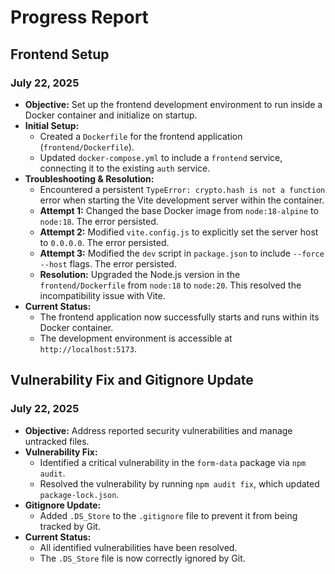 # Progress Report

## Frontend Setup

### July 22, 2025

- **Objective:** Set up the frontend development environment to run inside a Docker container and initialize on startup.
- **Initial Setup:**
    - Created a `Dockerfile` for the frontend application (`frontend/Dockerfile`).
    - Updated `docker-compose.yml` to include a `frontend` service, connecting it to the existing `auth` service.
- **Troubleshooting & Resolution:**
    - Encountered a persistent `TypeError: crypto.hash is not a function` error when starting the Vite development server within the container.
    - **Attempt 1:** Changed the base Docker image from `node:18-alpine` to `node:18`. The error persisted.
    - **Attempt 2:** Modified `vite.config.js` to explicitly set the server host to `0.0.0.0`. The error persisted.
    - **Attempt 3:** Modified the `dev` script in `package.json` to include `--force --host` flags. The error persisted.
    - **Resolution:** Upgraded the Node.js version in the `frontend/Dockerfile` from `node:18` to `node:20`. This resolved the incompatibility issue with Vite.
- **Current Status:**
    - The frontend application now successfully starts and runs within its Docker container.
    - The development environment is accessible at `http://localhost:5173`.

## Vulnerability Fix and Gitignore Update

### July 22, 2025

- **Objective:** Address reported security vulnerabilities and manage untracked files.
- **Vulnerability Fix:**
    - Identified a critical vulnerability in the `form-data` package via `npm audit`.
    - Resolved the vulnerability by running `npm audit fix`, which updated `package-lock.json`.
- **Gitignore Update:**
    - Added `.DS_Store` to the `.gitignore` file to prevent it from being tracked by Git.
- **Current Status:**
    - All identified vulnerabilities have been resolved.
    - The `.DS_Store` file is now correctly ignored by Git.